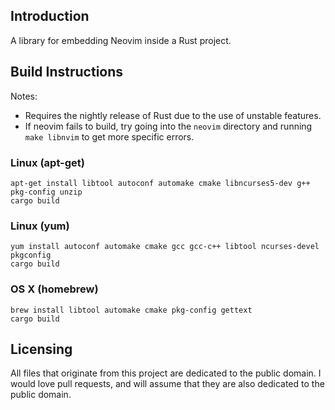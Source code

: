 ## Introduction

A library for embedding Neovim inside a Rust project.

## Build Instructions

Notes:
* Requires the nightly release of Rust due to the use of unstable features.
* If neovim fails to build, try going into the `neovim` directory and running `make libnvim` to get more specific errors.

### Linux (apt-get)

```Shell
apt-get install libtool autoconf automake cmake libncurses5-dev g++ pkg-config unzip
cargo build
```

### Linux (yum)

```Shell
yum install autoconf automake cmake gcc gcc-c++ libtool ncurses-devel pkgconfig
cargo build
```

### OS X (homebrew)

```Shell
brew install libtool automake cmake pkg-config gettext
cargo build
```

## Licensing

All files that originate from this project are dedicated to the public domain. I would love pull requests, and will assume that they are also dedicated to the public domain.

